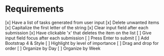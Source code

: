 # Requirements

[x] Have a list of tasks generated from user input
[x] Delete unwanted items
[x] Capitalize the first letter of the string
[x] Clear input field after each submission
[x] Have clickable 'x' that deletes the item on the list
[ ] Give input field focus after each submission
[ ] Press Enter to submit
[ ] Add Bootstrap 4 & Style
[ ] Highlight by level of importance
[ ] Drag and drop for order
[ ] Organize by Day
[ ] Organize by Week

